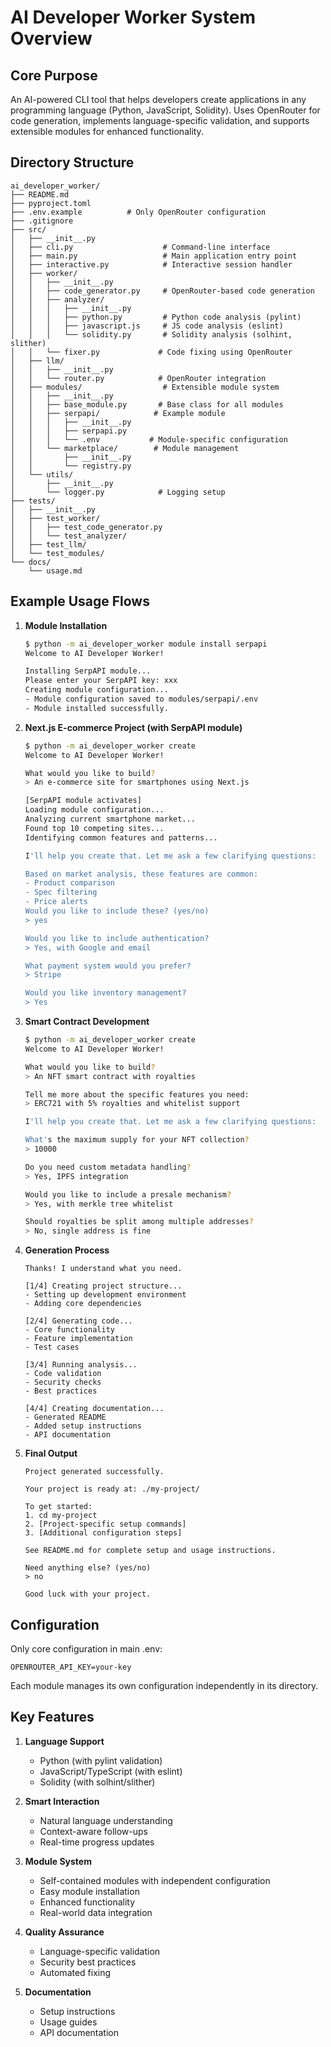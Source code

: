 # AI Developer Worker System Overview

## Core Purpose
An AI-powered CLI tool that helps developers create applications in any programming language (Python, JavaScript, Solidity). Uses OpenRouter for code generation, implements language-specific validation, and supports extensible modules for enhanced functionality.

## Directory Structure
```
ai_developer_worker/
├── README.md
├── pyproject.toml
├── .env.example          # Only OpenRouter configuration
├── .gitignore
├── src/
│   ├── __init__.py
│   ├── cli.py                    # Command-line interface
│   ├── main.py                   # Main application entry point
│   ├── interactive.py            # Interactive session handler
│   ├── worker/
│   │   ├── __init__.py
│   │   ├── code_generator.py     # OpenRouter-based code generation
│   │   ├── analyzer/
│   │   │   ├── __init__.py
│   │   │   ├── python.py         # Python code analysis (pylint)
│   │   │   ├── javascript.js     # JS code analysis (eslint)
│   │   │   └── solidity.py       # Solidity analysis (solhint, slither)
│   │   └── fixer.py             # Code fixing using OpenRouter
│   ├── llm/
│   │   ├── __init__.py
│   │   └── router.py            # OpenRouter integration
│   ├── modules/                  # Extensible module system
│   │   ├── __init__.py
│   │   ├── base_module.py       # Base class for all modules
│   │   ├── serpapi/            # Example module
│   │   │   ├── __init__.py
│   │   │   ├── serpapi.py
│   │   │   └── .env           # Module-specific configuration
│   │   └── marketplace/        # Module management
│   │       ├── __init__.py
│   │       └── registry.py
│   └── utils/
│       ├── __init__.py
│       └── logger.py            # Logging setup
├── tests/
│   ├── __init__.py
│   ├── test_worker/
│   │   ├── test_code_generator.py
│   │   └── test_analyzer/
│   ├── test_llm/
│   └── test_modules/
└── docs/
    └── usage.md
```

## Example Usage Flows

1. **Module Installation**
   ```bash
   $ python -m ai_developer_worker module install serpapi
   Welcome to AI Developer Worker!
   
   Installing SerpAPI module...
   Please enter your SerpAPI key: xxx
   Creating module configuration...
   - Module configuration saved to modules/serpapi/.env
   - Module installed successfully.
   ```

2. **Next.js E-commerce Project (with SerpAPI module)**
   ```bash
   $ python -m ai_developer_worker create
   Welcome to AI Developer Worker!
   
   What would you like to build?
   > An e-commerce site for smartphones using Next.js
   
   [SerpAPI module activates]
   Loading module configuration...
   Analyzing current smartphone market...
   Found top 10 competing sites...
   Identifying common features and patterns...
   
   I'll help you create that. Let me ask a few clarifying questions:
   
   Based on market analysis, these features are common:
   - Product comparison
   - Spec filtering
   - Price alerts
   Would you like to include these? (yes/no)
   > yes
   
   Would you like to include authentication?
   > Yes, with Google and email
   
   What payment system would you prefer?
   > Stripe
   
   Would you like inventory management?
   > Yes
   ```

3. **Smart Contract Development**
   ```bash
   $ python -m ai_developer_worker create
   Welcome to AI Developer Worker!
   
   What would you like to build?
   > An NFT smart contract with royalties
   
   Tell me more about the specific features you need:
   > ERC721 with 5% royalties and whitelist support
   
   I'll help you create that. Let me ask a few clarifying questions:
   
   What's the maximum supply for your NFT collection?
   > 10000
   
   Do you need custom metadata handling?
   > Yes, IPFS integration
   
   Would you like to include a presale mechanism?
   > Yes, with merkle tree whitelist
   
   Should royalties be split among multiple addresses?
   > No, single address is fine
   ```

4. **Generation Process**
   ```
   Thanks! I understand what you need.
   
   [1/4] Creating project structure...
   - Setting up development environment
   - Adding core dependencies
   
   [2/4] Generating code...
   - Core functionality
   - Feature implementation
   - Test cases
   
   [3/4] Running analysis...
   - Code validation
   - Security checks
   - Best practices
   
   [4/4] Creating documentation...
   - Generated README
   - Added setup instructions
   - API documentation
   ```

5. **Final Output**
   ```
   Project generated successfully.
   
   Your project is ready at: ./my-project/
   
   To get started:
   1. cd my-project
   2. [Project-specific setup commands]
   3. [Additional configuration steps]
   
   See README.md for complete setup and usage instructions.
   
   Need anything else? (yes/no)
   > no
   
   Good luck with your project.
   ```

## Configuration
Only core configuration in main .env:
```
OPENROUTER_API_KEY=your-key
```

Each module manages its own configuration independently in its directory.

## Key Features

1. **Language Support**
   - Python (with pylint validation)
   - JavaScript/TypeScript (with eslint)
   - Solidity (with solhint/slither)

2. **Smart Interaction**
   - Natural language understanding
   - Context-aware follow-ups
   - Real-time progress updates

3. **Module System**
   - Self-contained modules with independent configuration
   - Easy module installation
   - Enhanced functionality
   - Real-world data integration

4. **Quality Assurance**
   - Language-specific validation
   - Security best practices
   - Automated fixing

5. **Documentation**
   - Setup instructions
   - Usage guides
   - API documentation
